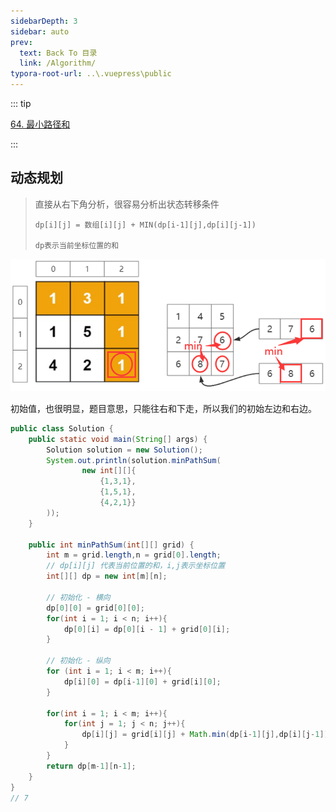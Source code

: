 ```yaml
---
sidebarDepth: 3
sidebar: auto
prev:
  text: Back To 目录
  link: /Algorithm/
typora-root-url: ..\.vuepress\public
---
```


::: tip

[64. 最小路径和](https://leetcode.cn/problems/minimum-path-sum/)

:::



## 动态规划

> 直接从右下角分析，很容易分析出状态转移条件
>
> ```
> dp[i][j] = 数组[i][j] + MIN(dp[i-1][j],dp[i][j-1])
> 
> dp表示当前坐标位置的和
> ```
>
> 

![image-20230908182836262](/images/algorithm/image-20230908182836262.png)

初始值，也很明显，题目意思，只能往右和下走，所以我们的初始左边和右边。

```java
public class Solution {
    public static void main(String[] args) {
        Solution solution = new Solution();
        System.out.println(solution.minPathSum(
                new int[][]{
                    {1,3,1},
                    {1,5,1},
                    {4,2,1}}
        ));
    }

    public int minPathSum(int[][] grid) {
        int m = grid.length,n = grid[0].length;
        // dp[i][j] 代表当前位置的和，i,j表示坐标位置
        int[][] dp = new int[m][n];

        // 初始化 - 横向
        dp[0][0] = grid[0][0];
        for(int i = 1; i < n; i++){
            dp[0][i] = dp[0][i - 1] + grid[0][i];
        }

        // 初始化 - 纵向
        for (int i = 1; i < m; i++){
            dp[i][0] = dp[i-1][0] + grid[i][0];
        }

        for(int i = 1; i < m; i++){
            for(int j = 1; j < n; j++){
                dp[i][j] = grid[i][j] + Math.min(dp[i-1][j],dp[i][j-1]);
            }
        }
        return dp[m-1][n-1];
    }
}
// 7
```

